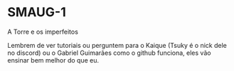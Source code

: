 # SMAUG-1
A Torre e os imperfeitos

Lembrem de ver tutoriais ou perguntem para o Kaique (Tsuky é o nick dele no discord) ou o Gabriel Guimarães como o github funciona, eles vão ensinar bem melhor do que eu.
